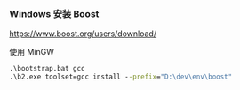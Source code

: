 ### Windows 安装 Boost

https://www.boost.org/users/download/

使用 MinGW

```cmd
.\bootstrap.bat gcc
.\b2.exe toolset=gcc install --prefix="D:\dev\env\boost"
```

